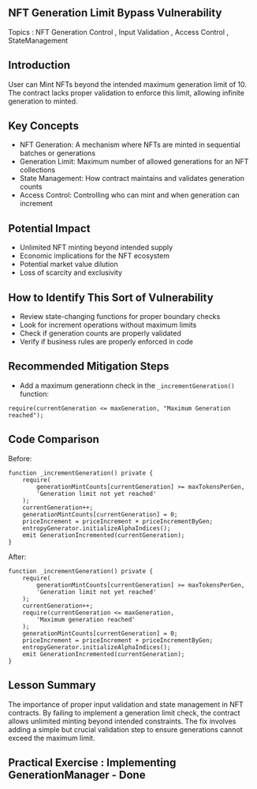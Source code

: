 ## NFT Generation Limit Bypass Vulnerability

Topics : NFT Generation Control , Input Validation , Access Control , StateManagement

## Introduction

User can Mint NFTs beyond the intended maximum generation limit of 10. The contract lacks proper validation to enforce this limit, allowing infinite generation to minted.

## Key Concepts 
- NFT Generation: A mechanism where NFTs are minted in sequential batches or generations
- Generation Limit: Maximum number of allowed generations for an NFT collections
- State Management: How contract maintains and validates generation counts
- Access Control: Controlling who can mint and when generation can increment

## Potential Impact

- Unlimited NFT minting beyond intended supply
- Economic implications for the NFT ecosystem
- Potential market value dilution
- Loss of scarcity and exclusivity

## How to Identify This Sort of Vulnerability

- Review state-changing functions for proper boundary checks
- Look for increment operations without maximum limits
- Check if generation counts are properly validated
- Verify if business rules are properly enforced in code


## Recommended Mitigation Steps

- Add a maximum generationn check in the `_incrementGeneration()` function:

```solidity
require(currentGeneration <= maxGeneration, "Maximum Generation reached");
```

## Code Comparison

Before:

```solidity
function _incrementGeneration() private {
    require(
        generationMintCounts[currentGeneration] >= maxTokensPerGen,
        'Generation limit not yet reached'
    );
    currentGeneration++;
    generationMintCounts[currentGeneration] = 0;
    priceIncrement = priceIncrement + priceIncrementByGen;
    entropyGenerator.initializeAlphaIndices();
    emit GenerationIncremented(currentGeneration);
}
```

After:
```solidity
function _incrementGeneration() private {
    require(
        generationMintCounts[currentGeneration] >= maxTokensPerGen,
        'Generation limit not yet reached'
    );
    currentGeneration++;
    require(currentGeneration <= maxGeneration,
        'Maximum generation reached'
    );
    generationMintCounts[currentGeneration] = 0;
    priceIncrement = priceIncrement + priceIncrementByGen;
    entropyGenerator.initializeAlphaIndices();
    emit GenerationIncremented(currentGeneration);
}
```

## Lesson Summary 
The importance of proper input validation and state management in NFT contracts. By failing to implement a generation limit check, the contract allows unlimited minting beyond intended constraints. The fix involves adding a simple but crucial validation step to ensure generations cannot exceed the maximum limit.

## Practical Exercise : Implementing GenerationManager - Done